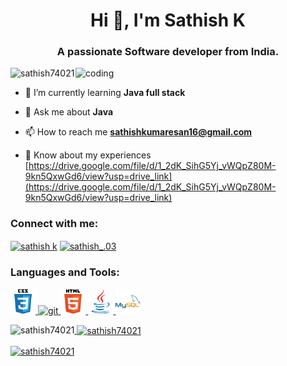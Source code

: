<h1 align="center">Hi 👋, I'm Sathish K</h1>
<h3 align="center">A passionate Software developer from India.</h3>
<img align="right" alt="coding" width="400" src="https://camo.githubusercontent.com/cae12fddd9d6982901d82580bdf321d81fb299141098ca1c2d4891870827bf17/68747470733a2f2f6d69726f2e6d656469756d2e636f6d2f6d61782f313336302f302a37513379765349765f7430696f4a2d5a2e676966">
<p align="left"> <img src="https://komarev.com/ghpvc/?username=sathish74021&label=Profile%20views&color=0e75b6&style=flat" alt="sathish74021" /> </p>

- 🌱 I’m currently learning **Java full stack**

- 💬 Ask me about **Java**

- 📫 How to reach me **sathishkumaresan16@gmail.com**

- 📄 Know about my experiences [https://drive.google.com/file/d/1_2dK_SihG5Yj_vWQpZ80M-9kn5QxwGd6/view?usp=drive_link](https://drive.google.com/file/d/1_2dK_SihG5Yj_vWQpZ80M-9kn5QxwGd6/view?usp=drive_link)

<h3 align="left">Connect with me:</h3>
<p align="left">
<a href="https://linkedin.com/in/sathish k" target="blank"><img align="center" src="https://raw.githubusercontent.com/rahuldkjain/github-profile-readme-generator/master/src/images/icons/Social/linked-in-alt.svg" alt="sathish k" height="30" width="40" /></a>
<a href="https://instagram.com/sathish_.03" target="blank"><img align="center" src="https://raw.githubusercontent.com/rahuldkjain/github-profile-readme-generator/master/src/images/icons/Social/instagram.svg" alt="sathish_.03" height="30" width="40" /></a>
</p>

<h3 align="left">Languages and Tools:</h3>
<p align="left"> <a href="https://www.w3schools.com/css/" target="_blank" rel="noreferrer"> <img src="https://raw.githubusercontent.com/devicons/devicon/master/icons/css3/css3-original-wordmark.svg" alt="css3" width="40" height="40"/> </a> <a href="https://git-scm.com/" target="_blank" rel="noreferrer"> <img src="https://www.vectorlogo.zone/logos/git-scm/git-scm-icon.svg" alt="git" width="40" height="40"/> </a> <a href="https://www.w3.org/html/" target="_blank" rel="noreferrer"> <img src="https://raw.githubusercontent.com/devicons/devicon/master/icons/html5/html5-original-wordmark.svg" alt="html5" width="40" height="40"/> </a> <a href="https://www.java.com" target="_blank" rel="noreferrer"> <img src="https://raw.githubusercontent.com/devicons/devicon/master/icons/java/java-original.svg" alt="java" width="40" height="40"/> </a> <a href="https://www.mysql.com/" target="_blank" rel="noreferrer"> <img src="https://raw.githubusercontent.com/devicons/devicon/master/icons/mysql/mysql-original-wordmark.svg" alt="mysql" width="40" height="40"/> </a> <a href="https://spring.io/" target="_blank" rel="noreferrer">

<p><img align="left" src="https://github-readme-stats.vercel.app/api/top-langs?username=sathish74021&show_icons=true&locale=en&layout=compact" alt="sathish74021" /></p>

<p>&nbsp;<img align="center" src="https://github-readme-stats.vercel.app/api?username=sathish74021&show_icons=true&locale=en" alt="sathish74021" /></p>

<p><img align="center" src="https://github-readme-streak-stats.herokuapp.com/?user=sathish74021&" alt="sathish74021" /></p>
